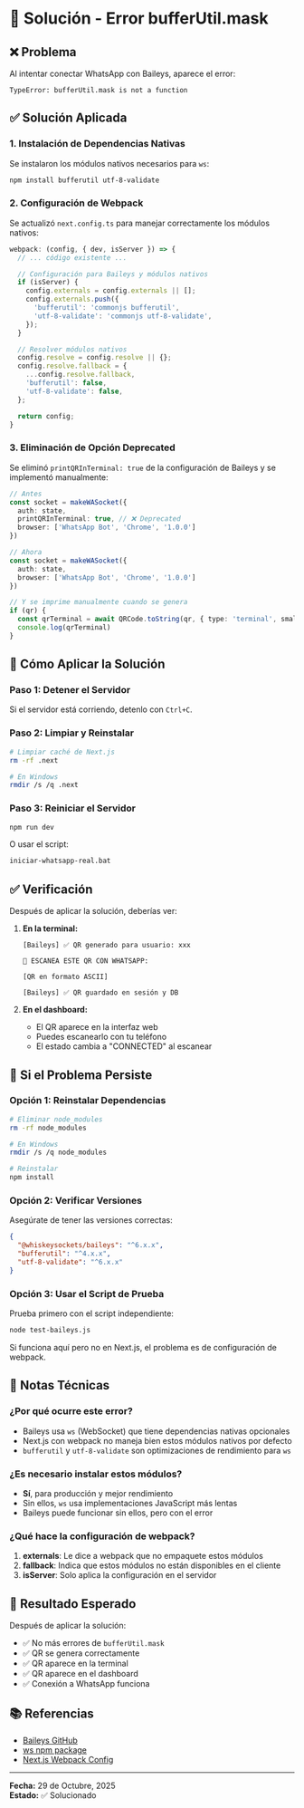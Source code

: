 # 🔧 Solución - Error bufferUtil.mask

## ❌ Problema

Al intentar conectar WhatsApp con Baileys, aparece el error:

```
TypeError: bufferUtil.mask is not a function
```

## ✅ Solución Aplicada

### 1. Instalación de Dependencias Nativas

Se instalaron los módulos nativos necesarios para `ws`:

```bash
npm install bufferutil utf-8-validate
```

### 2. Configuración de Webpack

Se actualizó `next.config.ts` para manejar correctamente los módulos nativos:

```typescript
webpack: (config, { dev, isServer }) => {
  // ... código existente ...

  // Configuración para Baileys y módulos nativos
  if (isServer) {
    config.externals = config.externals || [];
    config.externals.push({
      'bufferutil': 'commonjs bufferutil',
      'utf-8-validate': 'commonjs utf-8-validate',
    });
  }

  // Resolver módulos nativos
  config.resolve = config.resolve || {};
  config.resolve.fallback = {
    ...config.resolve.fallback,
    'bufferutil': false,
    'utf-8-validate': false,
  };

  return config;
}
```

### 3. Eliminación de Opción Deprecated

Se eliminó `printQRInTerminal: true` de la configuración de Baileys y se implementó manualmente:

```typescript
// Antes
const socket = makeWASocket({
  auth: state,
  printQRInTerminal: true, // ❌ Deprecated
  browser: ['WhatsApp Bot', 'Chrome', '1.0.0']
})

// Ahora
const socket = makeWASocket({
  auth: state,
  browser: ['WhatsApp Bot', 'Chrome', '1.0.0']
})

// Y se imprime manualmente cuando se genera
if (qr) {
  const qrTerminal = await QRCode.toString(qr, { type: 'terminal', small: true })
  console.log(qrTerminal)
}
```

## 🚀 Cómo Aplicar la Solución

### Paso 1: Detener el Servidor

Si el servidor está corriendo, detenlo con `Ctrl+C`.

### Paso 2: Limpiar y Reinstalar

```bash
# Limpiar caché de Next.js
rm -rf .next

# En Windows
rmdir /s /q .next
```

### Paso 3: Reiniciar el Servidor

```bash
npm run dev
```

O usar el script:
```bash
iniciar-whatsapp-real.bat
```

## ✅ Verificación

Después de aplicar la solución, deberías ver:

1. **En la terminal:**
   ```
   [Baileys] ✅ QR generado para usuario: xxx
   
   📱 ESCANEA ESTE QR CON WHATSAPP:
   
   [QR en formato ASCII]
   
   [Baileys] ✅ QR guardado en sesión y DB
   ```

2. **En el dashboard:**
   - El QR aparece en la interfaz web
   - Puedes escanearlo con tu teléfono
   - El estado cambia a "CONNECTED" al escanear

## 🐛 Si el Problema Persiste

### Opción 1: Reinstalar Dependencias

```bash
# Eliminar node_modules
rm -rf node_modules

# En Windows
rmdir /s /q node_modules

# Reinstalar
npm install
```

### Opción 2: Verificar Versiones

Asegúrate de tener las versiones correctas:

```json
{
  "@whiskeysockets/baileys": "^6.x.x",
  "bufferutil": "^4.x.x",
  "utf-8-validate": "^6.x.x"
}
```

### Opción 3: Usar el Script de Prueba

Prueba primero con el script independiente:

```bash
node test-baileys.js
```

Si funciona aquí pero no en Next.js, el problema es de configuración de webpack.

## 📝 Notas Técnicas

### ¿Por qué ocurre este error?

- Baileys usa `ws` (WebSocket) que tiene dependencias nativas opcionales
- Next.js con webpack no maneja bien estos módulos nativos por defecto
- `bufferutil` y `utf-8-validate` son optimizaciones de rendimiento para `ws`

### ¿Es necesario instalar estos módulos?

- **Sí**, para producción y mejor rendimiento
- Sin ellos, `ws` usa implementaciones JavaScript más lentas
- Baileys puede funcionar sin ellos, pero con el error

### ¿Qué hace la configuración de webpack?

1. **externals**: Le dice a webpack que no empaquete estos módulos
2. **fallback**: Indica que estos módulos no están disponibles en el cliente
3. **isServer**: Solo aplica la configuración en el servidor

## 🎯 Resultado Esperado

Después de aplicar la solución:

- ✅ No más errores de `bufferUtil.mask`
- ✅ QR se genera correctamente
- ✅ QR aparece en la terminal
- ✅ QR aparece en el dashboard
- ✅ Conexión a WhatsApp funciona

## 📚 Referencias

- [Baileys GitHub](https://github.com/WhiskeySockets/Baileys)
- [ws npm package](https://www.npmjs.com/package/ws)
- [Next.js Webpack Config](https://nextjs.org/docs/api-reference/next.config.js/custom-webpack-config)

---

**Fecha:** 29 de Octubre, 2025  
**Estado:** ✅ Solucionado

